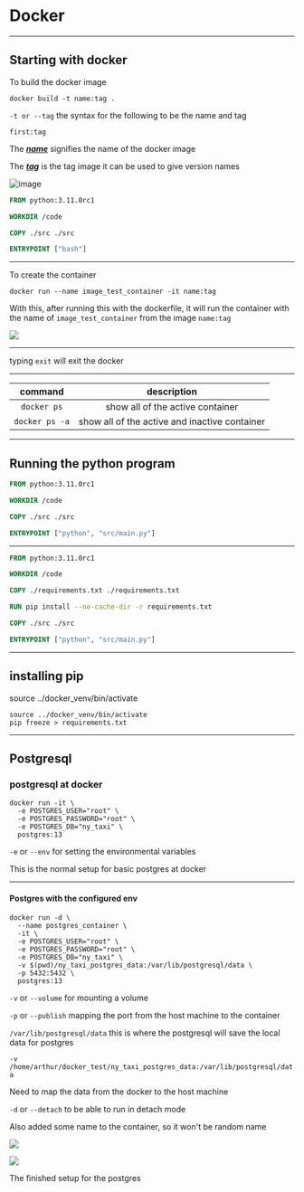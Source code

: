 # Docker

----

## Starting with docker

To build the docker image

```shell
docker build -t name:tag .
```

`-t or --tag` the syntax for the following to be the name and tag

`first:tag`

The <u>_**name**_</u> signifies the name of the docker image

The <u>**_tag_**</u> is the tag image it can be used to give version names

![image](https://i.imgur.com/i0RNJ5j.png)

```dockerfile
FROM python:3.11.0rc1

WORKDIR /code

COPY ./src ./src

ENTRYPOINT ["bash"]
```

----

To create the container

```shell
docker run --name image_test_container -it name:tag
```

With this, after running this with the dockerfile, it will run the container with the name of `image_test_container`
from the image `name:tag`

![](https://i.imgur.com/XVc68zC.png)

---

typing `exit` will exit the docker

---

|    command     |                  description                  |
|:--------------:|:---------------------------------------------:|
|  `docker ps`   |       show all of the active container        |
| `docker ps -a` | show all of the active and inactive container |

---

## Running the python program

```dockerfile
FROM python:3.11.0rc1

WORKDIR /code

COPY ./src ./src

ENTRYPOINT ["python", "src/main.py"]
```

----

```dockerfile
FROM python:3.11.0rc1

WORKDIR /code

COPY ./requirements.txt ./requirements.txt

RUN pip install --no-cache-dir -r requirements.txt

COPY ./src ./src

ENTRYPOINT ["python", "src/main.py"]
```

---

## installing pip

source ../docker_venv/bin/activate

```shell
source ../docker_venv/bin/activate
pip freeze > requirements.txt
```

-----

## Postgresql

### postgresql at docker

```shell
docker run -it \
  -e POSTGRES_USER="root" \
  -e POSTGRES_PASSWORD="root" \ 
  -e POSTGRES_DB="ny_taxi" \
  postgres:13
```

`-e` or `--env` for setting the environmental variables

This is the normal setup for basic postgres at docker

----

#### Postgres with the configured env

```shell
docker run -d \
  --name postgres_container \
  -it \
  -e POSTGRES_USER="root" \
  -e POSTGRES_PASSWORD="root" \
  -e POSTGRES_DB="ny_taxi" \
  -v $(pwd)/ny_taxi_postgres_data:/var/lib/postgresql/data \
  -p 5432:5432 \
  postgres:13
```

`-v` or `--volume` for mounting a volume

`-p` or `--publish` mapping the port from the host machine to the container

`/var/lib/postgresql/data` this is where the postgresql will save the local data for postgres

`-v /home/arthur/docker_test/ny_taxi_postgres_data:/var/lib/postgresql/data`

Need to map the data from the docker to the host machine

`-d` or `--detach` to be able to run in detach mode

Also added some name to the container, so it won't be random name 

![](https://i.imgur.com/4rmyjKg.png)

![](https://i.imgur.com/uS1m3gZ.png)

The finished setup for the postgres